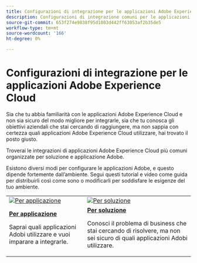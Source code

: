 ```yaml
---
title: Configurazioni di integrazione per le applicazioni Adobe Experience Cloud
description: Configurazioni di integrazione comuni per le applicazioni Adobe Experience Cloud.
source-git-commit: 653f274e9838f95d1003d442ff63053af2b35de5
workflow-type: tm+mt
source-wordcount: '166'
ht-degree: 0%

---
```



# Configurazioni di integrazione per le applicazioni Adobe Experience Cloud

Sia che tu abbia familiarità con le applicazioni Adobe Experience Cloud e non sia sicuro del modo migliore per integrarle, sia che tu conosca gli obiettivi aziendali che stai cercando di raggiungere, ma non sappia con certezza quali applicazioni Adobe Experience Cloud utilizzare, hai trovato il posto giusto.

Troverai le integrazioni di applicazioni Adobe Experience Cloud più comuni organizzate per soluzione e applicazione Adobe.

Esistono diversi modi per configurare le applicazioni Adobe, e questo dipende fortemente dall’ambiente.  Segui questi tutorial e video come guida per distribuirli così come sono o modificarli per soddisfare le esigenze del tuo ambiente.

<table>
<tr>
   <td>
      <a  href="./integrations-between-applications/overview.md"><img alt="Per applicazione" src="https://cdn.experienceleague.adobe.com/thumb/by-product.png"/></a>
   </td>
   <td>
      <a  href="./solution-categories/overview.md"><img alt="Per soluzione" src="https://cdn.experienceleague.adobe.com/thumb/by-solution.png"/></a>
   </td>  
</tr>
<tr>
   <td>
      <div><strong><a href="./integrations-between-applications/overview.md">Per applicazione</a></strong></div>
      <p>
        Saprai quali applicazioni Adobi utilizzare e vuoi imparare a integrarle.
      </p>
   </td>
   <td>
      <div><strong><a href="./solution-categories/overview.md">Per soluzione</a></strong></div>
      <p>
        Conosci il problema di business che stai cercando di risolvere, ma non sei sicuro di quali applicazioni Adobi utilizzare.
      </p>
   </td>  
</tr>   
</table>
